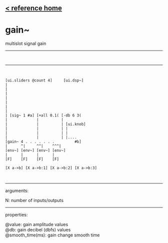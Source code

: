 [< reference home](ceammc_lib.html)
---

# gain~


multislot signal gain

---

<br>


---


```


[ui.sliders @count 4]     [ui.dsp~]
|
|
|
|
|
|
|
| [sig~ 1 #a] [+all 0.1( [-db 6 3(
|             |          |
|             |          | [ui.knob]
|             |          | |
|             |          | |
|             |          | |....
[gain~ 4 . . . . . . .         #b]
|      ^|     ^^|    ^^^|
[env~] [env~] [env~] [env~]
|      |      |      |
[F]    [F]    [F]    [F]

[X a->b] [X a->b:1] [X a->b:2] [X a->b:3]

            
```

---
arguments:

N: number of
            inputs/outputs<br>

---
properties:

@value: gain amplitude
            values<br>
@db: gain decibel (dbfs)
            values<br>
@smooth_time(ms): gain change smooth time<br>


